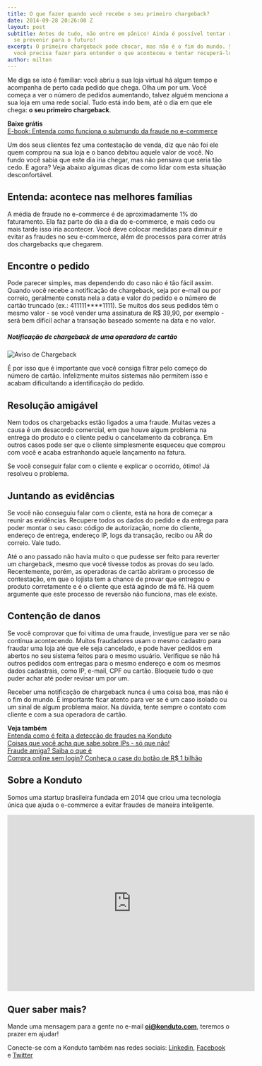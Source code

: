 ```yaml
---
title: O que fazer quando você recebe o seu primeiro chargeback?
date: 2014-09-28 20:26:00 Z
layout: post
subtitle: Antes de tudo, não entre em pânico! Ainda é possível tentar revertê-lo e
  se prevenir para o futuro!
excerpt: O primeiro chargeback pode chocar, mas não é o fim do mundo. Saiba o que
  você precisa fazer para entender o que aconteceu e tentar recuperá-lo.
author: milton
---
```


Me diga se isto é familiar: você abriu a sua loja virtual há algum tempo e acompanha de perto cada pedido que chega. Olha um por um. Você começa a ver o número de pedidos aumentando, talvez alguém menciona a sua loja em uma rede social. Tudo está indo bem, até o dia em que ele chega: **o seu primeiro chargeback**.

**Baixe grátis**   
[E-book: Entenda como funciona o submundo da fraude no e-commerce](http://ebooks.konduto.com/submundo-da-fraude?utm_source=konduto&utm_medium=blog&utm_campaign=conteudo-ccport)

Um dos seus clientes fez uma contestação de venda, diz que não foi ele quem comprou na sua loja e o banco debitou aquele valor de você. No fundo você sabia que este dia iria chegar, mas não pensava que seria tão cedo. E agora? Veja abaixo algumas dicas de como lidar com esta situação desconfortável.

## Entenda: acontece nas melhores famílias

A média de fraude no e-commerce é de aproximadamente 1% do faturamento. Ela faz parte do dia a dia do e-commerce, e mais cedo ou mais tarde isso iria acontecer. Você deve colocar medidas para diminuir e evitar as fraudes no seu e-commerce, além de processos para correr atrás dos chargebacks que chegarem. 

## Encontre o pedido

Pode parecer simples, mas dependendo do caso não é tão fácil assim. Quando você recebe a notificação de chargeback, seja por e-mail ou por correio, geralmente consta nela a data e valor do pedido e o número de cartão truncado (ex.: 411111****1111). Se muitos dos seus pedidos têm o mesmo valor - se você vender uma assinatura de R$ 39,90, por exemplo - será bem difícil achar a transação baseado somente na data e no valor.

##### Notificação de chargeback de uma operadora de cartão
![Aviso de Chargeback](/images/cbletter.png "Notificação de chargeback de uma operadora de cartão, ligada a um pedido processado em duplicidade.")

É por isso que é importante que você consiga filtrar pelo começo do número de cartão. Infelizmente muitos sistemas não permitem isso e acabam dificultando a identificação do pedido.

## Resolução amigável

Nem todos os chargebacks estão ligados a uma fraude. Muitas vezes a causa é um desacordo comercial, em que houve algum problema na entrega do produto e o cliente pediu o cancelamento da cobrança. Em outros casos pode ser que o cliente simplesmente esqueceu que comprou com você e acaba estranhando aquele lançamento na fatura.

Se você conseguir falar com o cliente e explicar o ocorrido, ótimo! Já resolveu o problema.

## Juntando as evidências

Se você não conseguiu falar com o cliente, está na hora de começar a reunir as evidências. Recupere todos os dados do pedido e da entrega para poder montar o seu caso: código de autorização, nome do cliente, endereço de entrega, endereço IP, logs da transação, recibo ou AR do correio. Vale tudo.

Até o ano passado não havia muito o que pudesse ser feito para reverter um chargeback, mesmo que você tivesse todos as provas do seu lado. Recentemente, porém, as operadoras de cartão abriram o processo de contestação, em que o lojista tem a chance de provar que entregou o produto corretamente e é o cliente que está agindo de má fé. Há quem argumente que este processo de reversão não funciona, mas ele existe.

## Contenção de danos

Se você comprovar que foi vítima de uma fraude, investigue para ver se não continua acontecendo. Muitos fraudadores usam o mesmo cadastro para fraudar uma loja até que ele seja cancelado, e pode haver pedidos em abertos no seu sistema feitos para o mesmo usuário. Verifique se não há outros pedidos com entregas para o mesmo endereço e com os mesmos dados cadastrais, como IP, e-mail, CPF ou cartão. Bloqueie tudo o que puder achar até poder revisar um por um.

Receber uma notificação de chargeback nunca é uma coisa boa, mas não é o fim do mundo. É importante ficar atento para ver se é um caso isolado ou um sinal de algum problema maior. Na dúvida, tente sempre o contato com cliente e com a sua operadora de cartão.

**Veja também**  
[Entenda como é feita a detecção de fraudes na Konduto](https://www.konduto.com/pt/how-it-works/?utm_source=konduto&utm_medium=blog&utm_campaign=conteudo-1stcb)  
[Coisas que você acha que sabe sobre IPs - só que não!](https://blog.konduto.com/pt/2015/04/coisas-que-voce-acha-que-sabe-sobre-ips-sqn?utm_source=konduto&utm_medium=blog&utm_campaign=conteudo)  
[Fraude amiga? Saiba o que é](https://blog.konduto.com/pt/2015/05/fraude-amiga?utm_source=konduto&utm_medium=blog&utm_campaign=conteudo)  
[Compra online sem login? Conheça o case do botão de R$ 1 bilhão](https://blog.konduto.com/pt/2015/01/tinha-uma-senha-no-meio-do-caminho?utm_source=konduto&utm_medium=blog&utm_campaign=conteudo)

## Sobre a Konduto

Somos uma startup brasileira fundada em 2014 que criou uma tecnologia única que ajuda o e-commerce a evitar fraudes de maneira inteligente. 

<iframe src="https://www.facebook.com/plugins/video.php?href=https%3A%2F%2Fwww.facebook.com%2Fkonduto%2Fvideos%2F613187352119217%2F&show_text=1&width=560" width="560" height="400" style="border:none;overflow:hidden" scrolling="no" frameborder="0" allowTransparency="true"></iframe>

## Quer saber mais? 

Mande uma mensagem para a gente no e-mail **oi@konduto.com**, teremos o prazer em ajudar!

Conecte-se com a Konduto também nas redes sociais: [Linkedin](https://www.linkedin.com/company/konduto), [Facebook](https://www.facebook.com/konduto) e [Twitter](https://twitter.com/Konduto_)